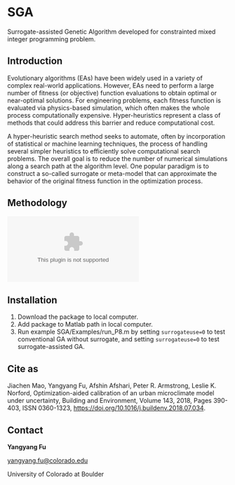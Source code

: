 # SGA
Surrogate-assisted Genetic Algorithm developed for constrainted mixed integer programming problem.

## Introduction
Evolutionary algorithms (EAs) have been widely used in a variety of
complex real-world applications. However, EAs need to perform a large
number of fitness (or objective) function evaluations to obtain optimal
or near-optimal solutions. For engineering problems, each fitness
function is evaluated via physics-based simulation, which often makes
the whole process computationally expensive. Hyper-heuristics represent
a class of methods that could address this barrier and reduce
computational cost.

A hyper-heuristic search method seeks to automate, often by incorporation
of statistical or machine learning techniques, the process of
handling several simpler heuristics to efficiently solve computational
search problems. The overall goal is to reduce the number of numerical
simulations along a search path at the algorithm level. One popular
paradigm is to construct a so-called surrogate or meta-model that can
approximate the behavior of the original fitness function in the optimization
process.

## Methodology
![alt text](https://github.com/YangyangFu/SGA/blob/master/SGA/Resources/images/sga.eps)

## Installation
1. Download the package to local computer.
2. Add package to Matlab path in local computer.
3. Run example SGA/Examples/run_P8.m by setting <code>surrogateuse=0</code> to test conventional GA without surrogate, and setting <code>surrogateuse=0</code> to test surrogate-assisted GA.

## Cite as
Jiachen Mao, Yangyang Fu, Afshin Afshari, Peter R. Armstrong, Leslie K. Norford, Optimization-aided calibration of an urban microclimate model under uncertainty, Building and Environment, Volume 143, 2018, Pages 390-403, ISSN 0360-1323, https://doi.org/10.1016/j.buildenv.2018.07.034.
## Contact
<b>Yangyang Fu</b>

yangyang.fu@colorado.edu

University of Colorado at Boulder
